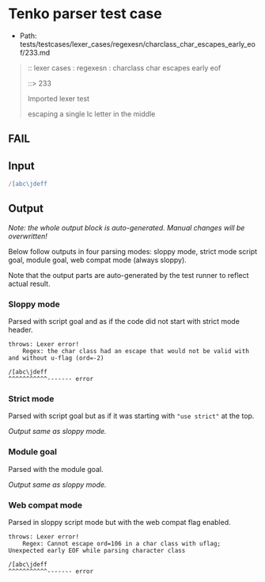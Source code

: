 # Tenko parser test case

- Path: tests/testcases/lexer_cases/regexesn/charclass_char_escapes_early_eof/233.md

> :: lexer cases : regexesn : charclass char escapes early eof
>
> ::> 233
>
> Imported lexer test
>
> escaping a single lc letter in the middle

## FAIL

## Input

`````js
/[abc\jdeff
`````

## Output

_Note: the whole output block is auto-generated. Manual changes will be overwritten!_

Below follow outputs in four parsing modes: sloppy mode, strict mode script goal, module goal, web compat mode (always sloppy).

Note that the output parts are auto-generated by the test runner to reflect actual result.

### Sloppy mode

Parsed with script goal and as if the code did not start with strict mode header.

`````
throws: Lexer error!
    Regex: the char class had an escape that would not be valid with and without u-flag (ord=-2)

/[abc\jdeff
^^^^^^^^^^^------- error
`````

### Strict mode

Parsed with script goal but as if it was starting with `"use strict"` at the top.

_Output same as sloppy mode._

### Module goal

Parsed with the module goal.

_Output same as sloppy mode._

### Web compat mode

Parsed in sloppy script mode but with the web compat flag enabled.

`````
throws: Lexer error!
    Regex: Cannot escape ord=106 in a char class with uflag; Unexpected early EOF while parsing character class

/[abc\jdeff
^^^^^^^^^^^------- error
`````

